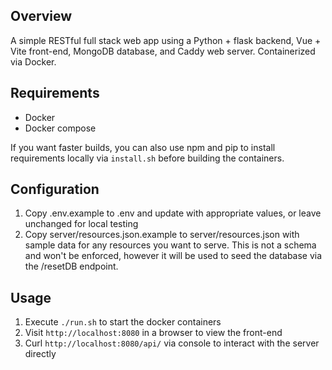 ## Overview
A simple RESTful full stack web app using a Python + flask backend, Vue +
Vite front-end, MongoDB database, and Caddy web server.  Containerized via
Docker.

## Requirements
- Docker
- Docker compose

If you want faster builds, you can also use npm and pip to install requirements
locally via `install.sh` before building the containers.

## Configuration
1. Copy .env.example to .env and update with appropriate values, or leave
   unchanged for local testing
2. Copy server/resources.json.example to server/resources.json with sample 
   data for any resources you want to serve.  This is not a schema and won't be 
   enforced, however it will be used to seed the database via the /resetDB endpoint.

## Usage
1. Execute `./run.sh` to start the docker containers
2. Visit `http://localhost:8080` in a browser to view the front-end
3. Curl `http://localhost:8080/api/` via console to interact with the server directly
